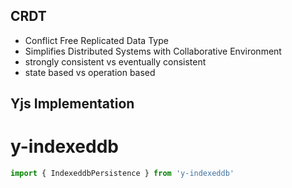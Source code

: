 ## CRDT
- Conflict Free Replicated Data Type
- Simplifies Distributed Systems with Collaborative Environment
- strongly consistent vs eventually consistent
- state based vs operation based


## Yjs Implementation

# y-indexeddb
```javascript
import { IndexeddbPersistence } from 'y-indexeddb'
```

